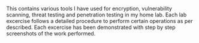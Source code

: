 This contains various tools I have used for encryption, vulnerability scanning, threat testing and penetration testing in my home lab. 
Each lab excercise follows a detailed procedure to perform certain operations as per described. 
Each excercise has been demonstrated with step by step screenshots of the work performed. 
